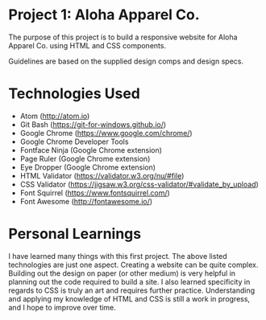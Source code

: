 # Project 1: Aloha Apparel Co.
The purpose of this project is to build a responsive website for Aloha Apparel Co. using HTML and CSS components.

Guidelines are based on the supplied design comps and design specs.

# Technologies Used
* Atom (http://atom.io)
* Git Bash (https://git-for-windows.github.io/)
* Google Chrome (https://www.google.com/chrome/)
* Google Chrome Developer Tools
* Fontface Ninja (Google Chrome extension)
* Page Ruler (Google Chrome extension)
* Eye Dropper (Google Chrome extension)
* HTML Validator (https://validator.w3.org/nu/#file)
* CSS Validator (https://jigsaw.w3.org/css-validator/#validate_by_upload)
* Font Squirrel (https://www.fontsquirrel.com/)
* Font Awesome (http://fontawesome.io/)

# Personal Learnings
I have learned many things with this first project. The above listed technologies are just one aspect. Creating a website can be quite complex. Building out the design on paper (or other medium) is very helpful in planning out the code required to build a site. I also learned specificity in regards to CSS is truly an art and requires further practice. Understanding and applying my knowledge of HTML and CSS is still a work in progress, and I hope to improve over time.
